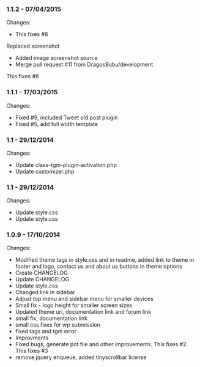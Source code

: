 

### 1.1.2 - 07/04/2015

 Changes: 


 * This fixes #8

Replaced screenshot
 * Added image screenshot source
 * Merge pull request #11 from DragosBubu/development

This fixes #8


### 1.1.1 - 17/03/2015

 Changes: 


 * Fixed #9, included Tweet old post plugin
 * Fixed #5, add full width template


### 1.1 - 29/12/2014

 Changes: 


 * Update class-tgm-plugin-activation.php
 * Update customizer.php


### 1.1 - 29/12/2014

 Changes: 


 * Update style.css
 * Update style.css


### 1.0.9 - 17/10/2014

 Changes: 


 * Modified theme tags in style.css and in readme, added link to theme in footer and logo, contact us and about us buttons in theme options
 * Create CHANGELOG
 * Update CHANGELOG
 * Update style.css
 * Changed link in sidebar
 * Adjust top menu and sidebar menu for smaller devices
 * Small fix - logo height for smaller screen sizes
 * Updated theme uri, documentation link and forum link
 * small fix, documentation link
 * small css fixes for wp submission
 * fixed tags and tgm error
 * Improvments
 * Fixed bugs, generate pot file and other improvements. This fixes #2. This fixes #3
 * remove jquery enqueue, added tinyscrollbar license
